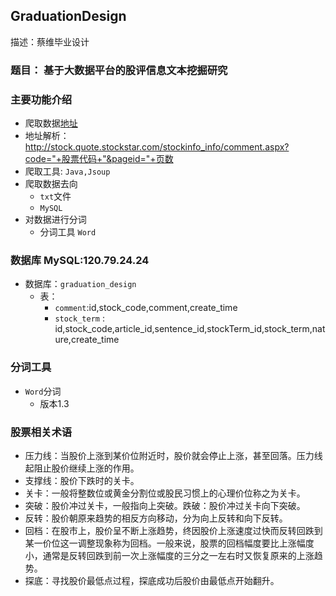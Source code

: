 ## GraduationDesign

描述：蔡维毕业设计

### 题目： 基于大数据平台的股评信息文本挖掘研究



### 主要功能介绍
* 爬取数据[地址](http://stock.quote.stockstar.com/stockinfo_info/comment.aspx?code=900905&pageid=3)
* 地址解析：http://stock.quote.stockstar.com/stockinfo_info/comment.aspx?code="+股票代码+"&pageid="+页数
* 爬取工具: `Java,Jsoup`
* 爬取数据去向
    * `txt`文件
    * `MySQL`
* 对数据进行分词
    * 分词工具 `Word`
   
   
   
### 数据库 MySQL:120.79.24.24  
* 数据库：`graduation_design `
    * 表：
        * `comment`:id,stock_code,comment,create_time
        * `stock_term` : id,stock_code,article_id,sentence_id,stockTerm_id,stock_term,nature,create_time
        
### 分词工具
   * `Word`分词
        * 版本1.3
        
        
### 股票相关术语
* 压力线：当股价上涨到某价位附近时，股价就会停止上涨，甚至回落。压力线起阻止股价继续上涨的作用。
* 支撑线：股价下跌时的关卡。
* 关卡：一般将整数位或黄金分割位或股民习惯上的心理价位称之为关卡。
* 突破：股价冲过关卡，一般指向上突破。跌破：股价冲过关卡向下突破。
* 反转：股价朝原来趋势的相反方向移动，分为向上反转和向下反转。
* 回档：在股市上，股价呈不断上涨趋势，终因股价上涨速度过快而反转回跌到某一价位这一调整现象称为回档。一般来说，股票的回档幅度要比上涨幅度小，通常是反转回跌到前一次上涨幅度的三分之一左右时又恢复原来的上涨趋势。
* 探底：寻找股价最低点过程，探底成功后股价由最低点开始翻升。
